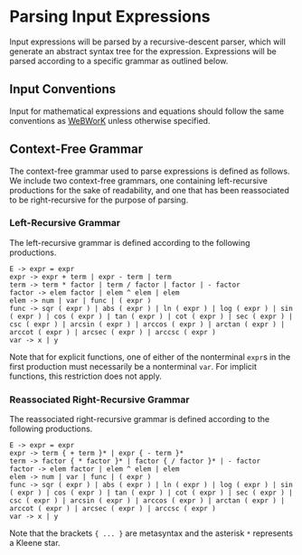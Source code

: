 # Parsing Input Expressions
Input expressions will be parsed by a recursive-descent parser, which will generate an abstract syntax tree for the expression. Expressions will be parsed according to a specific grammar as outlined below.

## Input Conventions
Input for mathematical expressions and equations should follow the same conventions as [WeBWorK](https://webwork.maa.org/wiki/Available_Functions#Syntax_for_entering_expressions "WeBWorK Documentation")
 unless otherwise specified.

## Context-Free Grammar
The context-free grammar used to parse expressions is defined as follows. We include two context-free grammars, one containing left-recursive productions for the sake of readability, and one that has been reassociated to be right-recursive for the purpose of parsing.

### Left-Recursive Grammar
The left-recursive grammar is defined according to the following productions.
```
E -> expr = expr
expr -> expr + term | expr - term | term
term -> term * factor | term / factor | factor | - factor
factor -> elem factor | elem ^ elem | elem
elem -> num | var | func | ( expr )
func -> sqr ( expr ) | abs ( expr ) | ln ( expr ) | log ( expr ) | sin ( expr ) | cos ( expr ) | tan ( expr ) | cot ( expr ) | sec ( expr ) | csc ( expr ) | arcsin ( expr ) | arccos ( expr ) | arctan ( expr ) | arccot ( expr ) | arcsec ( expr ) | arccsc ( expr )
var -> x | y
```
Note that for explicit functions, one of either of the nonterminal `expr`s in the first production must necessarily be a nonterminal `var`. For implicit functions, this restriction does not apply.

### Reassociated Right-Recursive Grammar
The reassociated right-recursive grammar is defined according to the following productions.
```
E -> expr = expr
expr -> term { + term }* | expr { - term }*
term -> factor { * factor }* | factor { / factor }* | - factor
factor -> elem factor | elem ^ elem | elem
elem -> num | var | func | ( expr )
func -> sqr ( expr ) | abs ( expr ) | ln ( expr ) | log ( expr ) | sin ( expr ) | cos ( expr ) | tan ( expr ) | cot ( expr ) | sec ( expr ) | csc ( expr ) | arcsin ( expr ) | arccos ( expr ) | arctan ( expr ) | arccot ( expr ) | arcsec ( expr ) | arccsc ( expr )
var -> x | y
```
Note that the brackets `{ ... }` are metasyntax and the asterisk `*` represents a Kleene star.
